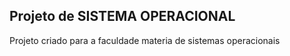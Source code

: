 ## Projeto de SISTEMA OPERACIONAL 
Projeto criado para a faculdade materia de sistemas operacionais
